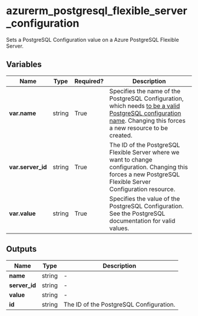 # azurerm_postgresql_flexible_server_configuration

Sets a PostgreSQL Configuration value on a Azure PostgreSQL Flexible Server.

## Variables

| Name | Type | Required? |  Description |
| ---- | ---- | --------- |  ----------- |
| **var.name** | string | True | Specifies the name of the PostgreSQL Configuration, which needs [to be a valid PostgreSQL configuration name](https://www.postgresql.org/docs/current/static/sql-syntax-lexical.html#SQL-SYNTAX-IDENTIFIER). Changing this forces a new resource to be created. | 
| **var.server_id** | string | True | The ID of the PostgreSQL Flexible Server where we want to change configuration. Changing this forces a new PostgreSQL Flexible Server Configuration resource. | 
| **var.value** | string | True | Specifies the value of the PostgreSQL Configuration. See the PostgreSQL documentation for valid values. | 



## Outputs

| Name | Type | Description |
| ---- | ---- | --------- | 
| **name** | string  | - | 
| **server_id** | string  | - | 
| **value** | string  | - | 
| **id** | string  | The ID of the PostgreSQL Configuration. | 